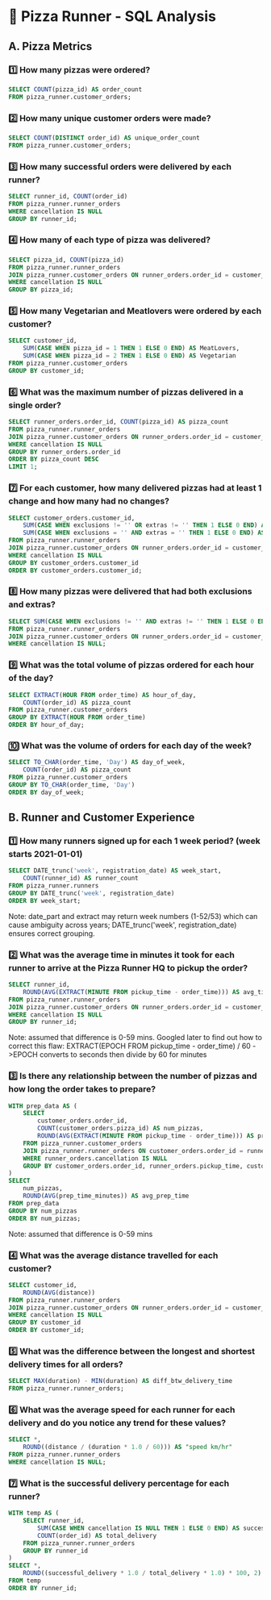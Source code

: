 
# 🍕 Pizza Runner - SQL Analysis

## A. Pizza Metrics

### 1️⃣ How many pizzas were ordered?

```sql
SELECT COUNT(pizza_id) AS order_count 
FROM pizza_runner.customer_orders;
```



### 2️⃣ How many unique customer orders were made?

```sql
SELECT COUNT(DISTINCT order_id) AS unique_order_count 
FROM pizza_runner.customer_orders;
```


### 3️⃣ How many successful orders were delivered by each runner?

```sql
SELECT runner_id, COUNT(order_id)  
FROM pizza_runner.runner_orders 
WHERE cancellation IS NULL 
GROUP BY runner_id;
```

  
### 4️⃣ How many of each type of pizza was delivered?

```sql
SELECT pizza_id, COUNT(pizza_id) 
FROM pizza_runner.runner_orders 
JOIN pizza_runner.customer_orders ON runner_orders.order_id = customer_orders.order_id 
WHERE cancellation IS NULL 
GROUP BY pizza_id;
```

  
### 5️⃣ How many Vegetarian and Meatlovers were ordered by each customer?

```sql
SELECT customer_id, 
    SUM(CASE WHEN pizza_id = 1 THEN 1 ELSE 0 END) AS MeatLovers, 
    SUM(CASE WHEN pizza_id = 2 THEN 1 ELSE 0 END) AS Vegetarian 
FROM pizza_runner.customer_orders 
GROUP BY customer_id;
```

  
### 6️⃣ What was the maximum number of pizzas delivered in a single order?

```sql
SELECT runner_orders.order_id, COUNT(pizza_id) AS pizza_count 
FROM pizza_runner.runner_orders 
JOIN pizza_runner.customer_orders ON runner_orders.order_id = customer_orders.order_id 
WHERE cancellation IS NULL 
GROUP BY runner_orders.order_id 
ORDER BY pizza_count DESC 
LIMIT 1;
```


### 7️⃣ For each customer, how many delivered pizzas had at least 1 change and how many had no changes?

```sql
SELECT customer_orders.customer_id, 
    SUM(CASE WHEN exclusions != '' OR extras != '' THEN 1 ELSE 0 END) AS change_is_there, 
    SUM(CASE WHEN exclusions = '' AND extras = '' THEN 1 ELSE 0 END) AS no_change 
FROM pizza_runner.runner_orders  
JOIN pizza_runner.customer_orders ON runner_orders.order_id = customer_orders.order_id 
WHERE cancellation IS NULL 
GROUP BY customer_orders.customer_id 
ORDER BY customer_orders.customer_id;
```
  

### 8️⃣ How many pizzas were delivered that had both exclusions and extras?

```sql
SELECT SUM(CASE WHEN exclusions != '' AND extras != '' THEN 1 ELSE 0 END) AS exclusions_and_extras 
FROM pizza_runner.runner_orders  
JOIN pizza_runner.customer_orders ON runner_orders.order_id = customer_orders.order_id 
WHERE cancellation IS NULL;
```


### 9️⃣ What was the total volume of pizzas ordered for each hour of the day?

```sql
SELECT EXTRACT(HOUR FROM order_time) AS hour_of_day, 
    COUNT(order_id) AS pizza_count 
FROM pizza_runner.customer_orders 
GROUP BY EXTRACT(HOUR FROM order_time) 
ORDER BY hour_of_day;
```


### 🔟 What was the volume of orders for each day of the week?

```sql
SELECT TO_CHAR(order_time, 'Day') AS day_of_week, 
    COUNT(order_id) AS pizza_count 
FROM pizza_runner.customer_orders 
GROUP BY TO_CHAR(order_time, 'Day') 
ORDER BY day_of_week;
```

  

## B. Runner and Customer Experience

### 1️⃣ How many runners signed up for each 1 week period? (week starts 2021-01-01)

```sql
SELECT DATE_trunc('week', registration_date) AS week_start, 
    COUNT(runner_id) AS runner_count 
FROM pizza_runner.runners 
GROUP BY DATE_trunc('week', registration_date) 
ORDER BY week_start;
```

Note: date_part and extract may return week numbers (1-52/53) which can cause ambiguity across years; DATE_trunc('week', registration_date) ensures correct grouping.


### 2️⃣ What was the average time in minutes it took for each runner to arrive at the Pizza Runner HQ to pickup the order?

```sql
SELECT runner_id, 
    ROUND(AVG(EXTRACT(MINUTE FROM pickup_time - order_time))) AS avg_time_taken_to_reach_HQ_mins 
FROM pizza_runner.runner_orders 
JOIN pizza_runner.customer_orders ON runner_orders.order_id = customer_orders.order_id 
WHERE cancellation IS NULL 
GROUP BY runner_id;
```
Note: assumed that difference is 0-59 mins. Googled later to find out how to correct this flaw: EXTRACT(EPOCH FROM pickup_time - order_time) / 60  ->EPOCH converts to seconds then divide by 60 for minutes

### 3️⃣ Is there any relationship between the number of pizzas and how long the order takes to prepare?

```sql
WITH prep_data AS (
    SELECT
        customer_orders.order_id,
        COUNT(customer_orders.pizza_id) AS num_pizzas,
        ROUND(AVG(EXTRACT(MINUTE FROM pickup_time - order_time))) AS prep_time_minutes
    FROM pizza_runner.customer_orders 
    JOIN pizza_runner.runner_orders ON customer_orders.order_id = runner_orders.order_id
    WHERE runner_orders.cancellation IS NULL
    GROUP BY customer_orders.order_id, runner_orders.pickup_time, customer_orders.order_time
)
SELECT
    num_pizzas,
    ROUND(AVG(prep_time_minutes)) AS avg_prep_time
FROM prep_data
GROUP BY num_pizzas
ORDER BY num_pizzas;
```
Note: assumed that difference is 0-59 mins 

### 4️⃣ What was the average distance travelled for each customer?

```sql
SELECT customer_id, 
    ROUND(AVG(distance)) 
FROM pizza_runner.runner_orders 
JOIN pizza_runner.customer_orders ON runner_orders.order_id = customer_orders.order_id 
WHERE cancellation IS NULL 
GROUP BY customer_id 
ORDER BY customer_id;
```


### 5️⃣ What was the difference between the longest and shortest delivery times for all orders?

```sql
SELECT MAX(duration) - MIN(duration) AS diff_btw_delivery_time 
FROM pizza_runner.runner_orders;
```



### 6️⃣ What was the average speed for each runner for each delivery and do you notice any trend for these values?

```sql
SELECT *, 
    ROUND((distance / (duration * 1.0 / 60))) AS "speed km/hr" 
FROM pizza_runner.runner_orders 
WHERE cancellation IS NULL;
```



### 7️⃣ What is the successful delivery percentage for each runner?

```sql
WITH temp AS (
    SELECT runner_id, 
        SUM(CASE WHEN cancellation IS NULL THEN 1 ELSE 0 END) AS successful_delivery, 
        COUNT(order_id) AS total_delivery 
    FROM pizza_runner.runner_orders 
    GROUP BY runner_id
)
SELECT *, 
    ROUND((successful_delivery * 1.0 / total_delivery * 1.0) * 100, 2) AS "% successful" 
FROM temp 
ORDER BY runner_id;
```

